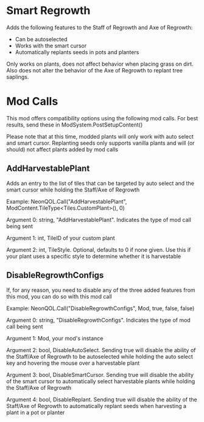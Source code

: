 ﻿# Smart Regrowth
Adds the following features to the Staff of Regrowth and Axe of Regrowth:
- Can be autoselected
- Works with the smart cursor
- Automatically replants seeds in pots and planters

Only works on plants, does not affect behavior when placing grass on dirt. Also does not alter the behavior of the Axe of Regrowth to replant tree saplings.

# Mod Calls
This mod offers compatibility options using the following mod calls. For best results, send these in ModSystem.PostSetupContent()

Please note that at this time, modded plants will only work with auto select and smart cursor. Replanting seeds only supports vanilla plants and will (or should) not affect plants added by mod calls

## AddHarvestablePlant
Adds an entry to the list of tiles that can be targeted by auto select and the smart cursor while holding the Staff/Axe of Regrowth

Example: NeonQOL.Call("AddHarvestablePlant", ModContent.TileType<Tiles.CustomPlant>(), 0)

Argument 0: string, "AddHarvestablePlant". Indicates the type of mod call being sent

Argument 1: int, TileID of your custom plant

Argument 2: int, TileStyle. Optional, defaults to 0 if none given. Use this if your plant uses a specific style to determine whether it is harvestable

## DisableRegrowthConfigs
If, for any reason, you need to disable any of the three added features from this mod, you can do so with this mod call

Example: NeonQOL.Call("DisableRegrowthConfigs", Mod, true, false, false)

Argument 0: string, "DisableRegrowthConfigs". Indicates the type of mod call being sent

Argument 1: Mod, your mod's instance

Argument 2: bool, DisableAutoSelect. Sending true will disable the ability of the Staff/Axe of Regrowth to be autoselected while holding the auto select key and hovering the mouse over a harvestable plant

Argument 3: bool, DisableSmartCursor. Sending true will disable the ability of the smart cursor to automatically select harvestable plants while holding the Staff/Axe of Regrowth

Argument 4: bool, DisableReplant. Sending true will disable the ability of the Staff/Axe of Regrowth to automatically replant seeds when harvesting a plant in a pot or planter